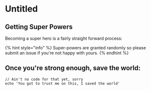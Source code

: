 # Untitled

## Getting Super Powers

Becoming a super hero is a fairly straight forward process:

{% hint style="info" %}
 Super-powers are granted randomly so please submit an issue if you're not happy with yours.
{% endhint %}

## Once you're strong enough, save the world:

```
// Ain't no code for that yet, sorry
echo 'You got to trust me on this, I saved the world'
```



